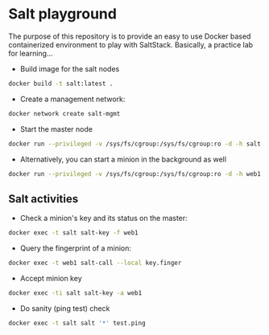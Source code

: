 Salt playground
===============
The purpose of this repository is to provide an easy to use Docker based containerized environment to play with SaltStack. Basically, a practice lab for learning...

* Build image for the salt nodes
```bash
docker build -t salt:latest .
```
* Create a management network:
```bash
docker network create salt-mgmt
```

* Start the master node
```bash
docker run --privileged -v /sys/fs/cgroup:/sys/fs/cgroup:ro -d -h salt --name salt --net salt-net salt:latest
```

* Alternatively, you can start a minion in the background as well
```bash
docker run --privileged -v /sys/fs/cgroup:/sys/fs/cgroup:ro -d -h web1 --name web1 --net salt-net -p 8000:8000 salt:latest
```


Salt activities
---------------
* Check a minion's key and its status on the master:
```bash
docker exec -t salt salt-key -f web1
```

* Query the fingerprint of a minion:
```bash
docker exec -t web1 salt-call --local key.finger
```
* Accept minion key
```bash
docker exec -ti salt salt-key -a web1
```

* Do sanity (ping test) check
```bash
docker exec -t salt salt '*' test.ping
```
